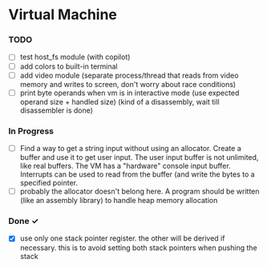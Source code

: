 # Virtual Machine

### TODO

- [ ] test host_fs module (with copilot)  
- [ ] add colors to built-in terminal  
- [ ] add video module (separate process/thread that reads from video memory and writes to screen, don't worry about race conditions)  
- [ ] print byte operands when vm is in interactive mode (use expected operand size + handled size) (kind of a disassembly, wait till disassembler is done)  

### In Progress

- [ ] Find a way to get a string input without using an allocator. Create a buffer and use it to get user input. The user input buffer is not unlimited, like real buffers. The VM has a "hardware" console input buffer. Interrupts can be used to read from the buffer (and write the bytes to a specified pointer.  
- [ ] probably the allocator doesn't belong here. A program should be written (like an assembly library) to handle heap memory allocation  

### Done ✓

- [x] use only one stack pointer register. the other will be derived if necessary. this is to avoid setting both stack pointers when pushing the stack  

